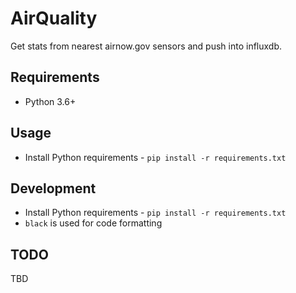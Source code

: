 # AirQuality
Get stats from nearest airnow.gov sensors and push into influxdb.

## Requirements
* Python 3.6+

## Usage
* Install Python requirements - `pip install -r requirements.txt`

## Development
* Install Python requirements - `pip install -r requirements.txt`
* `black` is used for code formatting

## TODO
TBD
